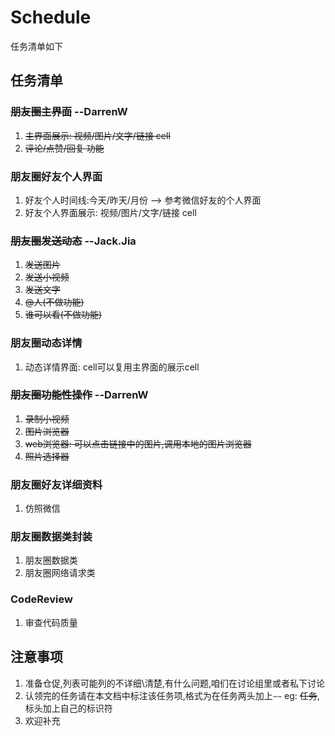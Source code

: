# Schedule

任务清单如下

## 任务清单

### ~~朋友圈主界面~~ --DarrenW
1. ~~主界面展示: 视频/图片/文字/链接 cell~~
2. ~~评论/点赞/回复 功能~~

### 朋友圈好友个人界面
1. 好友个人时间线:今天/昨天/月份 --> 参考微信好友的个人界面
2. 好友个人界面展示: 视频/图片/文字/链接 cell

### ~~朋友圈发送动态~~ --Jack.Jia  
1. ~~发送图片~~  
2. ~~发送小视频~~  
3. ~~发送文字~~  
4. ~~@人(不做功能)~~  
5. ~~谁可以看(不做功能)~~    


### 朋友圈动态详情
1. 动态详情界面: cell可以复用主界面的展示cell

### ~~朋友圈功能性操作~~ --DarrenW
1. ~~录制小视频~~
2. ~~图片浏览器~~
3. ~~web浏览器: 可以点击链接中的图片,调用本地的图片浏览器~~
4. ~~照片选择器~~

### 朋友圈好友详细资料
1. 仿照微信

### 朋友圈数据类封装
1. 朋友圈数据类
2. 朋友圈网络请求类

### CodeReview
1. 审查代码质量

## 注意事项
1. 准备仓促,列表可能列的不详细\清楚,有什么问题,咱们在讨论组里或者私下讨论
2. 认领完的任务请在本文档中标注该任务项,格式为在任务两头加上`~~` eg: ~~任务~~,标头加上自己的标识符
3. 欢迎补充
